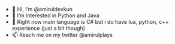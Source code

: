 - 👋 Hi, I’m @amiruldevkun
- 👀 I’m interested in Python and Java
- 🌱 Right now main language is C# but i do have lua, python, c++ experience (just a bit though)
- 📫 Reach me on my twitter @amirulplays

<!---
amiruldevkun/amiruldevkun is a ✨ special ✨ repository because its `README.md` (this file) appears on your GitHub profile.
You can click the Preview link to take a look at your changes.
--->
